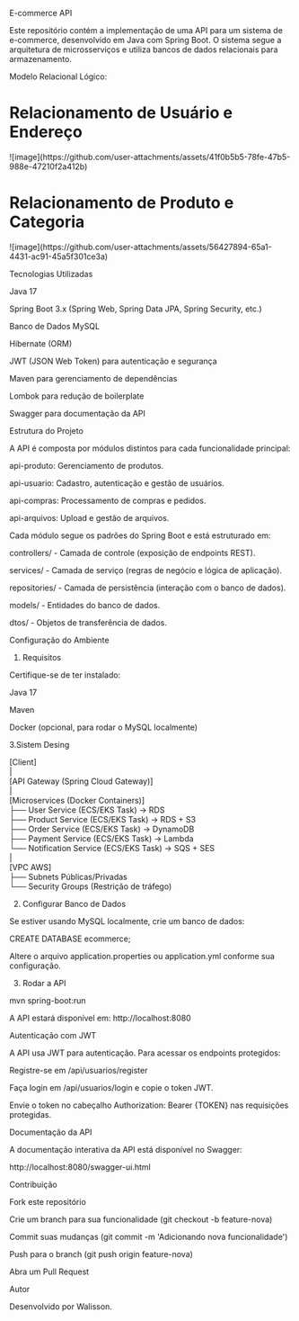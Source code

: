 E-commerce API

Este repositório contém a implementação de uma API para um sistema de e-commerce, desenvolvido em Java com Spring Boot. O sistema segue a arquitetura de microsserviços e utiliza bancos de dados relacionais para armazenamento.

Modelo Relacional Lógico:
<h1>Relacionamento de Usuário e Endereço</h1>
![image](https://github.com/user-attachments/assets/41f0b5b5-78fe-47b5-988e-47210f2a412b)

<h1>Relacionamento de Produto e Categoria</h1>
![image](https://github.com/user-attachments/assets/56427894-65a1-4431-ac91-45a5f301ce3a)


Tecnologias Utilizadas

Java 17

Spring Boot 3.x (Spring Web, Spring Data JPA, Spring Security, etc.)

Banco de Dados MySQL

Hibernate (ORM)

JWT (JSON Web Token) para autenticação e segurança

Maven para gerenciamento de dependências

Lombok para redução de boilerplate

Swagger para documentação da API

Estrutura do Projeto

A API é composta por módulos distintos para cada funcionalidade principal:

api-produto: Gerenciamento de produtos.

api-usuario: Cadastro, autenticação e gestão de usuários.

api-compras: Processamento de compras e pedidos.

api-arquivos: Upload e gestão de arquivos.

Cada módulo segue os padrões do Spring Boot e está estruturado em:

controllers/ - Camada de controle (exposição de endpoints REST).

services/ - Camada de serviço (regras de negócio e lógica de aplicação).

repositories/ - Camada de persistência (interação com o banco de dados).

models/ - Entidades do banco de dados.

dtos/ - Objetos de transferência de dados.

Configuração do Ambiente

1. Requisitos

Certifique-se de ter instalado:

Java 17

Maven

Docker (opcional, para rodar o MySQL localmente)

3.Sistem Desing

[Client]  
   |  
[API Gateway (Spring Cloud Gateway)]  
   |  
[Microservices (Docker Containers)]  
   ├── User Service (ECS/EKS Task) → RDS  
   ├── Product Service (ECS/EKS Task) → RDS + S3  
   ├── Order Service (ECS/EKS Task) → DynamoDB  
   ├── Payment Service (ECS/EKS Task) → Lambda  
   └── Notification Service (ECS/EKS Task) → SQS + SES  
   |  
[VPC AWS]  
   ├── Subnets Públicas/Privadas  
   └── Security Groups (Restrição de tráfego)  

2. Configurar Banco de Dados

Se estiver usando MySQL localmente, crie um banco de dados:

CREATE DATABASE ecommerce;

Altere o arquivo application.properties ou application.yml conforme sua configuração.

3. Rodar a API

mvn spring-boot:run

A API estará disponível em: http://localhost:8080

Autenticação com JWT

A API usa JWT para autenticação. Para acessar os endpoints protegidos:

Registre-se em /api/usuarios/register

Faça login em /api/usuarios/login e copie o token JWT.

Envie o token no cabeçalho Authorization: Bearer {TOKEN} nas requisições protegidas.

Documentação da API

A documentação interativa da API está disponível no Swagger:

http://localhost:8080/swagger-ui.html

Contribuição

Fork este repositório

Crie um branch para sua funcionalidade (git checkout -b feature-nova)

Commit suas mudanças (git commit -m 'Adicionando nova funcionalidade')

Push para o branch (git push origin feature-nova)

Abra um Pull Request

Autor

Desenvolvido por Walisson.
